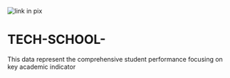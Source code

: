 ![link in pix](https://github.com/user-attachments/assets/1be3f115-881d-49b9-bcb8-0bbd3a7ac996)
# TECH-SCHOOL-
This data represent the comprehensive student performance focusing on key academic indicator
